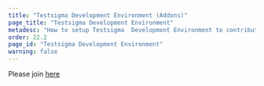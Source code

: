 ```yaml
---
title: "Testsigma Development Environment (Addons)"
page_title: "Testsigma Development Environment"
metadesc: "How to setup Testsigma  Development Environment to contribute"
order: 22.2
page_id: "Testsigma Development Environment"
warning: false
---
```


Please join [here](https://discord.gg/CB5aFkngeG)